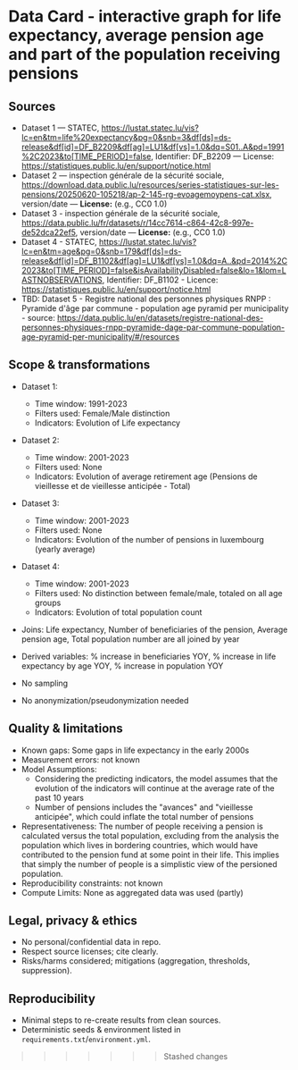 # Data Card - interactive graph for life expectancy, average pension age and part of the population receiving pensions

## Sources
- Dataset 1 — STATEC, https://lustat.statec.lu/vis?lc=en&tm=life%20expectancy&pg=0&snb=3&df[ds]=ds-release&df[id]=DF_B2209&df[ag]=LU1&df[vs]=1.0&dq=S01..A&pd=1991%2C2023&to[TIME_PERIOD]=false, Identifier: DF_B2209 — License: https://statistiques.public.lu/en/support/notice.html
- Dataset 2 — inspection générale de la sécurité sociale, https://download.data.public.lu/resources/series-statistiques-sur-les-pensions/20250620-105218/ap-2-145-rg-evoagemoypens-cat.xlsx, version/date — **License:** (e.g., CC0 1.0)
- Dataset 3 - inspection générale de la sécurité sociale, https://data.public.lu/fr/datasets/r/14cc7614-c864-42c8-997e-de52dca22ef5, version/date — **License:** (e.g., CC0 1.0)
- Dataset 4 - STATEC, https://lustat.statec.lu/vis?lc=en&tm=age&pg=0&snb=179&df[ds]=ds-release&df[id]=DF_B1102&df[ag]=LU1&df[vs]=1.0&dq=A..&pd=2014%2C2023&to[TIME_PERIOD]=false&isAvailabilityDisabled=false&lo=1&lom=LASTNOBSERVATIONS, Identifier: DF_B1102 - Licence: https://statistiques.public.lu/en/support/notice.html
- TBD: Dataset 5 - Registre national des personnes physiques RNPP : Pyramide d'âge par commune - population age pyramid per municipality - source: https://data.public.lu/en/datasets/registre-national-des-personnes-physiques-rnpp-pyramide-dage-par-commune-population-age-pyramid-per-municipality/#/resources

## Scope & transformations
- Dataset 1: 
	- Time window: 1991-2023
	- Filters used: Female/Male distinction
	- Indicators: Evolution of Life expectancy
	
- Dataset 2:
	- Time window: 2001-2023
	- Filters used: None
	- Indicators: Evolution of average retirement age (Pensions de vieillesse et de vieillesse anticipée - Total)
	
- Dataset 3: 
	- Time window: 2001-2023
	- Filters used: None
	- Indicators: Evolution of the number of pensions in luxembourg (yearly average)

- Dataset 4: 
	- Time window: 2001-2023
	- Filters used: No distinction between female/male, totaled on all age groups
	- Indicators: Evolution of total population count

- Joins: Life expectancy, Number of beneficiaries of the pension, Average pension age, Total population number are all joined by year
- Derived variables: % increase in beneficiaries YOY, % increase in life expectancy by age YOY, % increase in population YOY
- No sampling
- No anonymization/pseudonymization needed


## Quality & limitations

- Known gaps: Some gaps in life expectancy in the early 2000s
- Measurement errors: not known
- Model Assumptions: 
	- Considering the predicting indicators, the model assumes that the evolution of the indicators will continue at the average rate of the past 10 years
	- Number of pensions includes the "avances" and "vieillesse anticipée", which could inflate the total number of pensions
- Representativeness: The number of people receiving a pension is calculated versus the total population, excluding from the analysis the population which lives in bordering
	countries, which would have contributed to the pension fund at some point in their life. This implies that simply the number of people is a simplistic view of the persioned population.
- Reproducibility constraints: not known
- Compute Limits: None as aggregated data was used (partly)


## Legal, privacy & ethics

- No personal/confidential data in repo.
- Respect source licenses; cite clearly.
- Risks/harms considered; mitigations (aggregation, thresholds, suppression).

## Reproducibility

- Minimal steps to re-create results from clean sources.
- Deterministic seeds & environment listed in `requirements.txt`/`environment.yml`.
>>>>>>> Stashed changes
